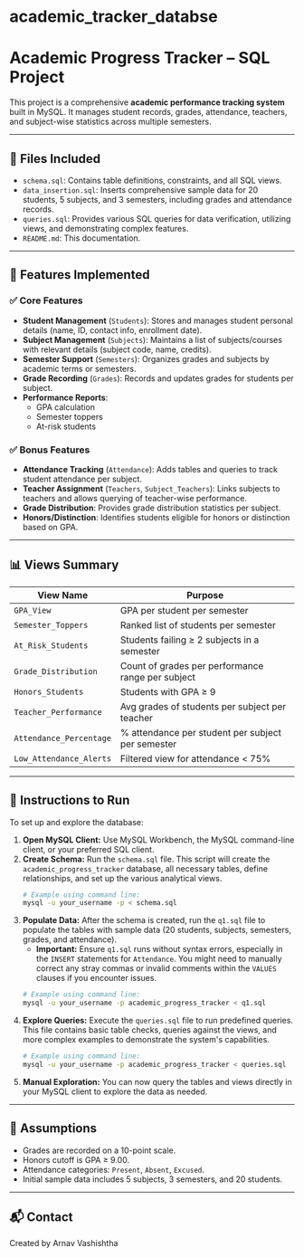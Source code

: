 # academic_tracker_databse

# Academic Progress Tracker – SQL Project

This project is a comprehensive **academic performance tracking system** built in MySQL. It manages student records, grades, attendance, teachers, and subject-wise statistics across multiple semesters.

---

## 📁 Files Included

- `schema.sql`: Contains table definitions, constraints, and all SQL views.
- `data_insertion.sql`: Inserts comprehensive sample data for 20 students, 5 subjects, and 3 semesters, including grades and attendance records.
- `queries.sql`: Provides various SQL queries for data verification, utilizing views, and demonstrating complex features.
- `README.md`: This documentation.

---

## 🧱 Features Implemented

### ✅ Core Features
- **Student Management** (`Students`): Stores and manages student personal details (name, ID, contact info, enrollment date).
- **Subject Management** (`Subjects`): Maintains a list of subjects/courses with relevant details (subject code, name, credits).
- **Semester Support** (`Semesters`): Organizes grades and subjects by academic terms or semesters.
- **Grade Recording** (`Grades`): Records and updates grades for students per subject.
- **Performance Reports**:
  - GPA calculation
  - Semester toppers
  - At-risk students

### ✅ Bonus Features
- **Attendance Tracking** (`Attendance`): Adds tables and queries to track student attendance per subject.
- **Teacher Assignment** (`Teachers`, `Subject_Teachers`): Links subjects to teachers and allows querying of teacher-wise performance.
- **Grade Distribution**: Provides grade distribution statistics per subject.
- **Honors/Distinction**: Identifies students eligible for honors or distinction based on GPA.

---

## 📊 Views Summary

| View Name                | Purpose                                              |
|-------------------------|------------------------------------------------------|
| `GPA_View`              | GPA per student per semester                         |
| `Semester_Toppers`      | Ranked list of students per semester                 |
| `At_Risk_Students`      | Students failing ≥ 2 subjects in a semester          |
| `Grade_Distribution`    | Count of grades per performance range per subject    |
| `Honors_Students`       | Students with GPA ≥ 9                                |
| `Teacher_Performance`   | Avg grades of students per subject per teacher       |
| `Attendance_Percentage` | % attendance per student per subject per semester    |
| `Low_Attendance_Alerts` | Filtered view for attendance < 75%                   |

---

## 📌 Instructions to Run

To set up and explore the database:

1.  **Open MySQL Client:** Use MySQL Workbench, the MySQL command-line client, or your preferred SQL client.
2.  **Create Schema:** Run the `schema.sql` file. This script will create the `academic_progress_tracker` database, all necessary tables, define relationships, and set up the various analytical views.
    ```bash
    # Example using command line:
    mysql -u your_username -p < schema.sql
    ```
3.  **Populate Data:** After the schema is created, run the `q1.sql` file to populate the tables with sample data (20 students, subjects, semesters, grades, and attendance).
    * **Important:** Ensure `q1.sql` runs without syntax errors, especially in the `INSERT` statements for `Attendance`. You might need to manually correct any stray commas or invalid comments within the `VALUES` clauses if you encounter issues.
    ```bash
    # Example using command line:
    mysql -u your_username -p academic_progress_tracker < q1.sql
    ```
4.  **Explore Queries:** Execute the `queries.sql` file to run predefined queries. This file contains basic table checks, queries against the views, and more complex examples to demonstrate the system's capabilities.
    ```bash
    # Example using command line:
    mysql -u your_username -p academic_progress_tracker < queries.sql
    ```
5.  **Manual Exploration:** You can now query the tables and views directly in your MySQL client to explore the data as needed.

---

## 🧠 Assumptions

- Grades are recorded on a 10-point scale.
- Honors cutoff is GPA ≥ 9.00.
- Attendance categories: `Present`, `Absent`, `Excused`.
- Initial sample data includes 5 subjects, 3 semesters, and 20 students.

---

## 📬 Contact

Created by Arnav Vashishtha
